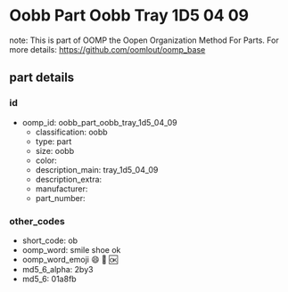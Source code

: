 # Oobb Part Oobb Tray 1D5 04 09  

note: This is part of OOMP the Oopen Organization Method For Parts. For more details: https://github.com/oomlout/oomp_base

##  part details





### id
* oomp_id: oobb_part_oobb_tray_1d5_04_09
  * classification: oobb
  * type: part
  * size: oobb
  * color: 
  * description_main: tray_1d5_04_09
  * description_extra: 
  * manufacturer: 
  * part_number: 

### other_codes
* short_code: ob
* oomp_word: smile shoe ok
* oomp_word_emoji :smile: :shoe: :ok:
* md5_6_alpha: 2by3
* md5_6: 01a8fb